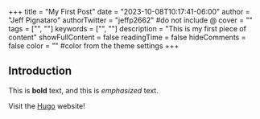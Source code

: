 +++
title = "My First Post"
date = "2023-10-08T10:17:41-06:00"
author = "Jeff Pignataro"
authorTwitter = "jeffp2662" #do not include @
cover = ""
tags = ["", ""]
keywords = ["", ""]
description = "This is my first piece of content"
showFullContent = false
readingTime = false
hideComments = false
color = "" #color from the theme settings
+++
## Introduction

This is **bold** text, and this is *emphasized* text.

Visit the [Hugo](https://gohugo.io) website!
